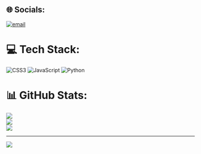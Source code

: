 
## 🌐 Socials:
[![email](https://img.shields.io/badge/Email-D14836?logo=gmail&logoColor=white)](mailto:sarimharoon77@gmail.com) 

# 💻 Tech Stack:
![CSS3](https://img.shields.io/badge/css3-%231572B6.svg?style=for-the-badge&logo=css3&logoColor=white) ![JavaScript](https://img.shields.io/badge/javascript-%23323330.svg?style=for-the-badge&logo=javascript&logoColor=%23F7DF1E) ![Python](https://img.shields.io/badge/python-3670A0?style=for-the-badge&logo=python&logoColor=ffdd54)
# 📊 GitHub Stats:
![](https://github-readme-stats.vercel.app/api?username=sarimharoon77&theme=dark&hide_border=false&include_all_commits=false&count_private=false)<br/>
![](https://nirzak-streak-stats.vercel.app/?user=sarimharoon77&theme=dark&hide_border=false)<br/>
![](https://github-readme-stats.vercel.app/api/top-langs/?username=sarimharoon77&theme=dark&hide_border=false&include_all_commits=false&count_private=false&layout=compact)

---
[![](https://visitcount.itsvg.in/api?id=sarimharoon77&icon=0&color=0)](https://visitcount.itsvg.in)

<!-- Proudly created with GPRM ( https://gprm.itsvg.in ) -->
